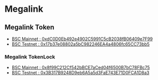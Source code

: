 # Megalink

## Megalink Token

- [BSC Mainnet : 0xdC0D0Eb492e4902C5991C5cB2038fB06409e7F99](https://bscscan.com/address/0xdC0D0Eb492e4902C5991C5cB2038fB06409e7F99)
- [BSC Testnet : 0x17b37e08802a5bC982246EA4a4806fc65CC73bb5](https://testnet.bscscan.com/token/0x17b37e08802a5bC982246EA4a4806fc65CC73bb5)

### Megalink TokenLock

- [BSC Mainnet : 0x8f99C212Cf542bBCE7aCed04f6500B7bC78FBc75](https://bscscan.com/address/0x8f99C212Cf542bBCE7aCed04f6500B7bC78FBc75)
- [BSC Testnet : 0x3B317B9248D9eb6A5a5d3FaE743E71D0FCA1D8a3](https://testnet.bscscan.com/address/0x3B317B9248D9eb6A5a5d3FaE743E71D0FCA1D8a3)
